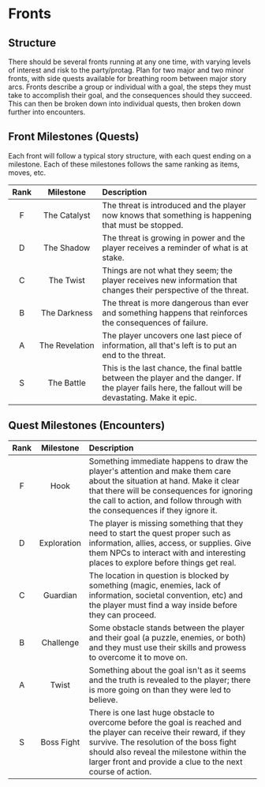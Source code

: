 # Fronts

## Structure
There should be several fronts running at any one time, with varying levels of interest and risk to the party/protag. Plan for two major and two minor fronts, with side quests available for breathing room between major story arcs. Fronts describe a group or individual with a goal, the steps they must take to accomplish their goal, and the consequences should they succeed. This can then be broken down into individual quests, then broken down further into encounters.

## Front Milestones (Quests)
Each front will follow a typical story structure, with each quest ending on a milestone. Each of these milestones follows the same ranking as items, moves, etc.

| Rank | Milestone | Description |
|:---:|:---:|:--- |
| F | The&nbsp;Catalyst | The threat is introduced and the player now knows that something is happening that must be stopped. |
| D | The&nbsp;Shadow | The threat is growing in power and the player receives a reminder of what is at stake. |
| C | The&nbsp;Twist | Things are not what they seem; the player receives new information that changes their perspective of the threat. |
| B | The&nbsp;Darkness | The threat is more dangerous than ever and something happens that reinforces the consequences of failure. |
| A | The&nbsp;Revelation | The player uncovers one last piece of information, all that's left is to put an end to the threat. |
| S | The&nbsp;Battle | This is the last chance, the final battle between the player and the danger. If the player fails here, the fallout will be devastating. Make it epic. |

## Quest Milestones (Encounters)

| Rank | Milestone | Description |
|:---:|:---:|:--- |
| F | Hook | Something immediate happens to draw the player's attention and make them care about the situation at hand. Make it clear that there will be consequences for ignoring the call to action, and follow through with the consequences if they ignore it. |
| D | Exploration | The player is missing something that they need to start the quest proper such as information, allies, access, or supplies. Give them NPCs to interact with and interesting places to explore before things get real. |
| C | Guardian | The location in question is blocked by something (magic, enemies, lack of information, societal convention, etc) and the player must find a way inside before they can proceed. |
| B | Challenge | Some obstacle stands between the player and their goal (a puzzle, enemies, or both) and they must use their skills and prowess to overcome it to move on.  |
| A | Twist | Something about the goal isn't as it seems and the truth is revealed to the player; there is more going on than they were led to believe. |
| S | Boss Fight | There is one last huge obstacle to overcome before the goal is reached and the player can receive their reward, if they survive. The resolution of the boss fight should also reveal the milestone within the larger front and provide a clue to the next course of action. |
